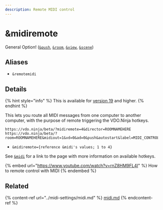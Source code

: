 ```yaml
---
description: Remote MIDI control
---
```


# \&midiremote

General Option! ([`&push`](../source-settings/push.md), [`&room`](../general-settings/room.md), [`&view`](../advanced-settings/view-parameters/view.md), [`&scene`](../advanced-settings/view-parameters/scene.md))

## Aliases

* `&remotemidi`

## Details

{% hint style="info" %}
This is available for [version 19](../release-notes/v19.md) and higher.
{% endhint %}

This lets you route all MIDI messages from one computer to another computer, with the purpose of remote triggering the VDO.Ninja hotkeys.

```
https://vdo.ninja/beta/?midiremote=4&director=ROOMNAMEHERE
https://vdo.ninja/beta/?room=ROOMNAMEHERE&midiout=1&vd=0&ad=0&push&autostart&label=MIDI_CONTROLLER
```

* `&midiremote={reference &midi's values; 1 to 4}`

See [`&midi`](../midi-settings/midi.md) for a link to the page with more information on available hotkeys.

{% embed url="https://www.youtube.com/watch?v=rnZ8HM9FL4I" %}
How to remote control with MIDI
{% endembed %}

## Related

{% content-ref url="../midi-settings/midi.md" %}
[midi.md](../midi-settings/midi.md)
{% endcontent-ref %}
